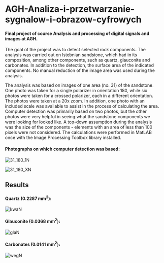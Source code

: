 
# AGH-Analiza-i-przetwarzanie-sygnalow-i-obrazow-cyfrowych

#### Final project of course Analysis and processing of digital signals and images at AGH.

The goal of the project was to detect selected rock components. The analysis was carried out on Istebnian sandstone, which had in its composition, among other components, such as quartz, glauconite and carbonates. In addition to the detection, the surface area of the indicated components. No manual reduction of the image area was used during the analysis.

The analysis was based on images of one area (no. 31) of the sandstone. One photo was taken for a single polarizer in orientation 180, while six photos were taken for a crossed polarizer, each in a different orientation. The photos were taken at a 20x zoom. In addition, one photo with an included scale was available to assist in the process of calculating the area. Computer detection was primarily based on two photos, but the other photos were very helpful in seeing what the sandstone components we were looking for looked like. A top-down assumption during the analysis was the size of the components - elements with an area of less than 100 pixels were not considered. The calculations were performed in MatLAB once with the Image Processing Toolbox library installed.

#### Photographs on which computer detection was based:


![31_180_1N](https://user-images.githubusercontent.com/100961127/219884144-6ea95cb6-db3d-49b4-b210-9bb66b6a92d5.jpg)

![31_180_XN](https://user-images.githubusercontent.com/100961127/219884268-569eb469-84cf-41c2-a325-763f848e305f.jpg)



## Results
#### Quartz (0.2287 mm<sup>2</sup>):
![kwaN](https://user-images.githubusercontent.com/100961127/219884356-0c08d7f0-8e4b-4dd5-a3b4-374011256835.png)
#### Glauconite (0.0368 mm<sup>2</sup>):
![glaN](https://user-images.githubusercontent.com/100961127/219884361-8e8bcbf6-dcd7-4e44-ba1b-ad62307a5cc9.png)
#### Carbonates (0.0141 mm<sup>2</sup>):
![wegN](https://user-images.githubusercontent.com/100961127/219884364-fff29ab2-df4c-47c1-bb9c-a4767f50d4cb.png)
